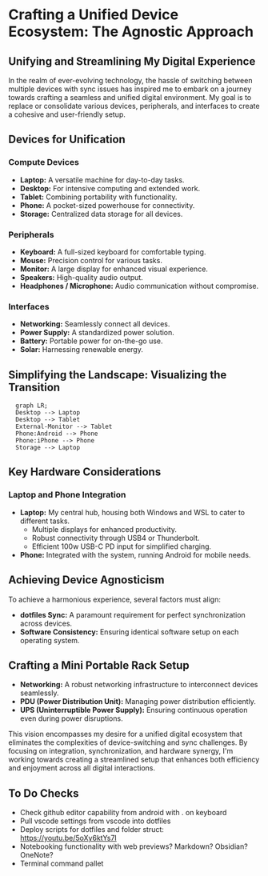 # Crafting a Unified Device Ecosystem: The Agnostic Approach

## Unifying and Streamlining My Digital Experience

In the realm of ever-evolving technology, the hassle of switching between multiple devices with sync issues has inspired me to embark on a journey towards crafting a seamless and unified digital environment. My goal is to replace or consolidate various devices, peripherals, and interfaces to create a cohesive and user-friendly setup.

## Devices for Unification

### Compute Devices

- **Laptop:** A versatile machine for day-to-day tasks.
- **Desktop:** For intensive computing and extended work.
- **Tablet:** Combining portability with functionality.
- **Phone:** A pocket-sized powerhouse for connectivity.
- **Storage:** Centralized data storage for all devices.

### Peripherals

- **Keyboard:** A full-sized keyboard for comfortable typing.
- **Mouse:** Precision control for various tasks.
- **Monitor:** A large display for enhanced visual experience.
- **Speakers:** High-quality audio output.
- **Headphones / Microphone:** Audio communication without compromise.

### Interfaces

- **Networking:** Seamlessly connect all devices.
- **Power Supply:** A standardized power solution.
- **Battery:** Portable power for on-the-go use.
- **Solar:** Harnessing renewable energy.

## Simplifying the Landscape: Visualizing the Transition

```mermaid
  graph LR;
  Desktop --> Laptop
  Desktop --> Tablet
  External-Monitor --> Tablet
  Phone:Android --> Phone
  Phone:iPhone --> Phone
  Storage --> Laptop
```

## Key Hardware Considerations

### Laptop and Phone Integration

- **Laptop:** My central hub, housing both Windows and WSL to cater to different tasks.
  - Multiple displays for enhanced productivity.
  - Robust connectivity through USB4 or Thunderbolt.
  - Efficient 100w USB-C PD input for simplified charging.
- **Phone:** Integrated with the system, running Android for mobile needs.

## Achieving Device Agnosticism

To achieve a harmonious experience, several factors must align:

- **dotfiles Sync:** A paramount requirement for perfect synchronization across devices.
- **Software Consistency:** Ensuring identical software setup on each operating system.

## Crafting a Mini Portable Rack Setup

- **Networking:** A robust networking infrastructure to interconnect devices seamlessly.
- **PDU (Power Distribution Unit):** Managing power distribution efficiently.
- **UPS (Uninterruptible Power Supply):** Ensuring continuous operation even during power disruptions.

This vision encompasses my desire for a unified digital ecosystem that eliminates the complexities of device-switching and sync challenges. By focusing on integration, synchronization, and hardware synergy, I'm working towards creating a streamlined setup that enhances both efficiency and enjoyment across all digital interactions.

## To Do Checks

- Check github editor capability from android with . on keyboard
- Pull vscode settings from vscode into dotfiles
- Deploy scripts for dotfiles and folder struct: <https://youtu.be/5oXy6ktYs7I>
- Notebooking functionality with web previews? Markdown? Obsidian? OneNote?
- Terminal command pallet
